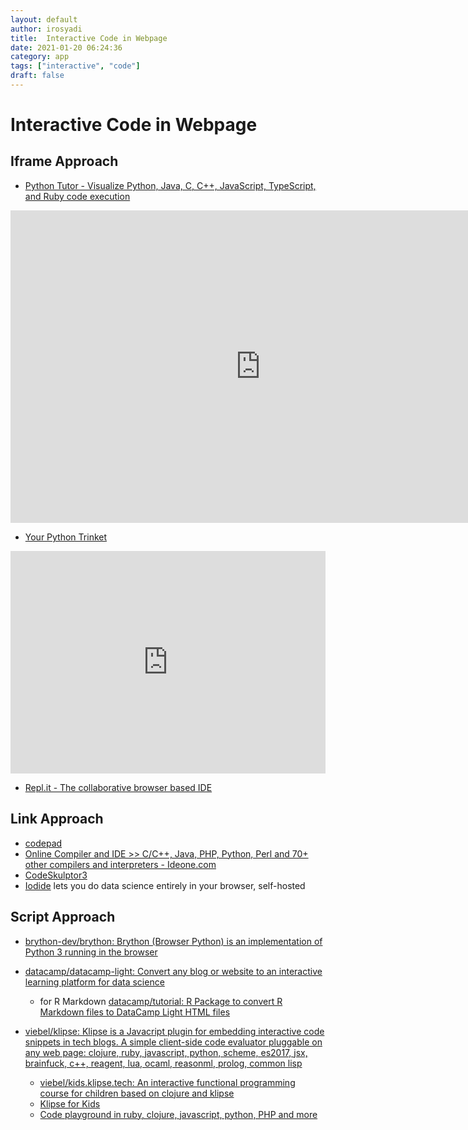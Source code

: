 ```yaml
---
layout: default
author: irosyadi
title:  Interactive Code in Webpage
date: 2021-01-20 06:24:36
category: app
tags: ["interactive", "code"]
draft: false
---
```


# Interactive Code in Webpage

## Iframe Approach
- [Python Tutor - Visualize Python, Java, C, C++, JavaScript, TypeScript, and Ruby code execution](https://pythontutor.com/)
<iframe width="800" height="500" frameborder="0" src="http://pythontutor.com/iframe-embed.html#code=def%20listSum%28numbers%29%3A%0A%20%20if%20not%20numbers%3A%0A%20%20%20%20return%200%0A%20%20else%3A%0A%20%20%20%20%28f,%20rest%29%20%3D%20numbers%0A%20%20%20%20return%20f%20%2B%20listSum%28rest%29%0A%0AmyList%20%3D%20%281,%20%282,%20%283,%20None%29%29%29%0Atotal%20%3D%20listSum%28myList%29&codeDivHeight=400&codeDivWidth=350&cumulative=false&curInstr=0&heapPrimitives=nevernest&origin=opt-frontend.js&py=3&rawInputLstJSON=%5B%5D&textReferences=false"> </iframe>

- [Your Python Trinket](https://trinket.io/python)
<iframe src="https://trinket.io/embed/python/3f5d48e981" width="100%" height="356" frameborder="0" marginwidth="0" marginheight="0" allowfullscreen></iframe>

- [Repl.it - The collaborative browser based IDE](https://repl.it/)

## Link Approach
- [codepad](http://codepad.org/)
- [Online Compiler and IDE >> C/C++, Java, PHP, Python, Perl and 70+ other compilers and interpreters - Ideone.com](https://www.ideone.com/)
- [CodeSkulptor3](https://py3.codeskulptor.org/)
- [Iodide](https://alpha.iodide.io/) lets you do data science  entirely in your browser, self-hosted


## Script Approach
- [brython-dev/brython: Brython (Browser Python) is an implementation of Python 3 running in the browser](https://github.com/brython-dev/brython)

- [datacamp/datacamp-light: Convert any blog or website to an interactive learning platform for data science](https://github.com/datacamp/datacamp-light)
    - for R Markdown [datacamp/tutorial: R Package to convert R Markdown files to DataCamp Light HTML files](https://github.com/datacamp/tutorial)


- [viebel/klipse: Klipse is a Javacript plugin for embedding interactive code snippets in tech blogs. A simple client-side code evaluator pluggable on any web page: clojure, ruby, javascript, python, scheme, es2017, jsx, brainfuck, c++, reagent, lua, ocaml, reasonml, prolog, common lisp](https://github.com/viebel/klipse)
    * [viebel/kids.klipse.tech: An interactive functional programming course for children based on clojure and klipse](https://github.com/viebel/kids.klipse.tech)
    * [Klipse for Kids](http://kids.klipse.tech/)
    * [Code playground in ruby, clojure, javascript, python, PHP and more](https://blog.klipse.tech/klipse/2016/09/09/klipse-languages.html)
